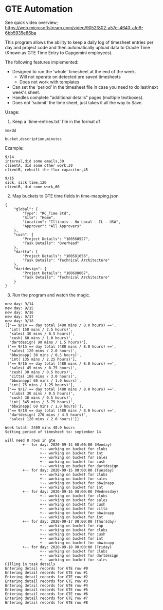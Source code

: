 # GTE Automation

See quick video overview;
https://web.microsoftstream.com/video/9052f802-a57e-4640-afc6-6bb5935e86ba

This program allows the ability to keep a daily log of timesheet entries per day and project code and then automatically upload data to Oracle Time (Known as GTE Time Entry to Capgemini employees).

The following features implemented:
* Designed to run the 'whole' timesheet at the end of the week.
  * Will not operate on detected pre saved timesheets
  * Does not work with templates
* Can set the 'period' in the timesheet file in case you need to do last/next week's sheet.
* Handles complete "additional details" pages (multiple textboxes).
* Does not 'submit' the time sheet, just takes it all the way to Save.

  

Usage:
1.  Keep a 'time-entries.txt' file in the format of

```
mm/dd

bucket,description,minutes
```

Example:

```
9/14
internal,did some emails,30
clientA, did some other work,30
clientB, rebuilt the flux capacitor,45

9/15
sick, sick time,120
clientB, did some work,60
```

2.  Map buckets to GTE time fields in time-mapping.json

```
{
    "global": {
        "Type": "RC_Time Std",
        "Site": "Home",
        "Location": "Illinois - No Local - IL - USA",
        "Approver": "All Approvers"
    },
    "cush": {
        "Project Details": "100560527",
        "Task Details": "Overhead"
    },
    "dartta": {
        "Project Details": "100581656",
        "Task Details": "Technical Architecture"
    },
    "dartdesign": {
        "Project Details": "100680067",
        "Task Details": "Technical Architecture"
    }
}
```

3.  Run the program and watch the magic.

```
new day: 9/14
new day: 9/15
new day: 9/16
new day: 9/17
new day: 9/18
[['== 9/14 == day total (480 mins / 8.0 hours) ==',
  'int( 150 mins / 2.5 hours)',
  'sales( 30 mins / 0.5 hours)',
  'cush( 60 mins / 1.0 hours)',
  'dartdesign( 90 mins / 1.5 hours)'],
 ['== 9/15 == day total (480 mins / 8.0 hours) ==',
  'sales( 120 mins / 2.0 hours)',
  'bbwinapp( 30 mins / 0.5 hours)',
  'int( 135 mins / 2.25 hours)'],
 ['== 9/16 == day total (480 mins / 8.0 hours) ==',
  'sales( 45 mins / 0.75 hours)',
  'cush( 30 mins / 0.5 hours)',
  'citta( 180 mins / 3.0 hours)',
  'bbwinapp( 60 mins / 1.0 hours)',
  'int( 75 mins / 1.25 hours)'],
 ['== 9/17 == day total (480 mins / 8.0 hours) ==',
  'clubs( 30 mins / 0.5 hours)',
  'cush( 30 mins / 0.5 hours)',
  'int( 345 mins / 5.75 hours)',
  'bbwinapp( 60 mins / 1.0 hours)'],
 ['== 9/18 == day total (480 mins / 8.0 hours) ==',
  'dartdesign( 270 mins / 4.5 hours)',
  'sales( 120 mins / 2.0 hours)']]

Week total: 2400 mins 40.0 hours
Setting period of timesheet to: september 14

will need 8 rows in gte
        +-- for day: 2020-09-14 00:00:00 (Monday)
                +-- working on bucket for clubs
                +-- working on bucket for int
                +-- working on bucket for sales
                +-- working on bucket for cush
                +-- working on bucket for dartdesign
        +-- for day: 2020-09-15 00:00:00 (Tuesday)
                +-- working on bucket for clubs
                +-- working on bucket for sales
                +-- working on bucket for bbwinapp
                +-- working on bucket for int
        +-- for day: 2020-09-16 00:00:00 (Wednesday)
                +-- working on bucket for clubs
                +-- working on bucket for sales
                +-- working on bucket for cush
                +-- working on bucket for citta
                +-- working on bucket for bbwinapp
                +-- working on bucket for int
        +-- for day: 2020-09-17 00:00:00 (Thursday)
                +-- working on bucket for rap
                +-- working on bucket for clubs
                +-- working on bucket for cush
                +-- working on bucket for int
                +-- working on bucket for bbwinapp
        +-- for day: 2020-09-18 00:00:00 (Friday)
                +-- working on bucket for clubs
                +-- working on bucket for dartdesign
                +-- working on bucket for sales
Filling in task details
Entering detail records for GTE row #0
Entering detail records for GTE row #1
Entering detail records for GTE row #2
Entering detail records for GTE row #3
Entering detail records for GTE row #4
Entering detail records for GTE row #5
Entering detail records for GTE row #6
Entering detail records for GTE row #7
Entering detail records for GTE row #8
```
